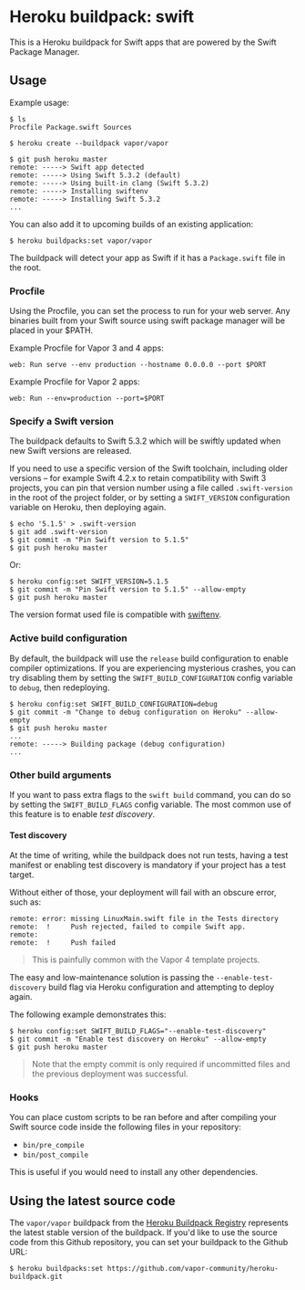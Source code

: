 # Heroku buildpack: swift

This is a Heroku buildpack for Swift apps that are powered by the Swift Package Manager.

## Usage

Example usage:

```shell
$ ls
Procfile Package.swift Sources

$ heroku create --buildpack vapor/vapor

$ git push heroku master
remote: -----> Swift app detected
remote: -----> Using Swift 5.3.2 (default)
remote: -----> Using built-in clang (Swift 5.3.2)
remote: -----> Installing swiftenv
remote: -----> Installing Swift 5.3.2
...
```

You can also add it to upcoming builds of an existing application:

```shell
$ heroku buildpacks:set vapor/vapor
```

The buildpack will detect your app as Swift if it has a `Package.swift` file in
the root.

### Procfile

Using the Procfile, you can set the process to run for your web server. Any
binaries built from your Swift source using swift package manager will
be placed in your $PATH.

Example Procfile for Vapor 3 and 4 apps:

```
web: Run serve --env production --hostname 0.0.0.0 --port $PORT
```

Example Procfile for Vapor 2 apps:

```
web: Run --env=production --port=$PORT
```

### Specify a Swift version

The buildpack defaults to Swift 5.3.2 which will be swiftly updated when new Swift versions are released.

If you need to use a specific version of the Swift toolchain, including older versions – for example Swift 4.2.x to retain compatibility with Swift 3 projects, you can pin that version number using a file called `.swift-version` in the root of the project folder, or by setting a `SWIFT_VERSION` configuration variable on Heroku, then deploying again. 

```shell
$ echo '5.1.5' > .swift-version
$ git add .swift-version
$ git commit -m "Pin Swift version to 5.1.5"
$ git push heroku master
```

Or:

```shell
$ heroku config:set SWIFT_VERSION=5.1.5
$ git commit -m "Pin Swift version to 5.1.5" --allow-empty
$ git push heroku master
```

The version format used file is compatible with [swiftenv](http://github.com/kylef/swiftenv).

### Active build configuration

By default, the buildpack will use the `release` build configuration to enable compiler optimizations. If you are experiencing mysterious crashes, you can try disabling them by setting the `SWIFT_BUILD_CONFIGURATION` config variable to `debug`, then redeploying.

```shell
$ heroku config:set SWIFT_BUILD_CONFIGURATION=debug
$ git commit -m "Change to debug configuration on Heroku" --allow-empty
$ git push heroku master
...
remote: -----> Building package (debug configuration)
...
```

### Other build arguments

If you want to pass extra flags to the `swift build` command, you can do so by setting the `SWIFT_BUILD_FLAGS` config variable. The most common use of this feature is to enable _test discovery_. 

#### Test discovery

At the time of writing, while the buildpack does not run tests, having a test manifest or enabling test discovery is mandatory if your project has a test target.

Without either of those, your deployment will fail with an obscure error, such as:

    remote: error: missing LinuxMain.swift file in the Tests directory
    remote:  !     Push rejected, failed to compile Swift app.
    remote: 
    remote:  !     Push failed

> This is painfully common with the Vapor 4 template projects.

The easy and low-maintenance solution is passing the `--enable-test-discovery` build flag via Heroku configuration and attempting to deploy again.

The following example demonstrates this:

```shell
$ heroku config:set SWIFT_BUILD_FLAGS="--enable-test-discovery"
$ git commit -m "Enable test discovery on Heroku" --allow-empty
$ git push heroku master
```

> Note that the empty commit is only required if uncommitted files and the previous deployment was successful.

### Hooks

You can place custom scripts to be ran before and after compiling your Swift
source code inside the following files in your repository:

- `bin/pre_compile`
- `bin/post_compile`

This is useful if you would need to install any other dependencies.

## Using the latest source code

The `vapor/vapor` buildpack from the [Heroku Buildpack Registry](https://devcenter.heroku.com/articles/buildpack-registry) represents the latest stable version of the buildpack. If you'd like to use the source code from this Github repository, you can set your buildpack to the Github URL:

```shell
$ heroku buildpacks:set https://github.com/vapor-community/heroku-buildpack.git
```
